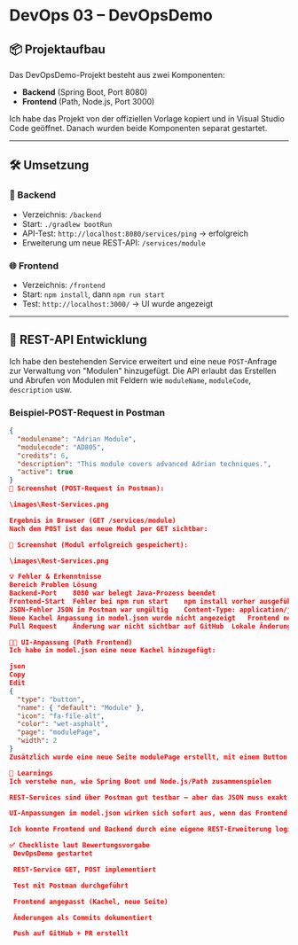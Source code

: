 # DevOps 03 – DevOpsDemo

## 📦 Projektaufbau

Das DevOpsDemo-Projekt besteht aus zwei Komponenten:

- **Backend** (Spring Boot, Port 8080)
- **Frontend** (Path, Node.js, Port 3000)

Ich habe das Projekt von der offiziellen Vorlage kopiert und in Visual Studio Code geöffnet. Danach wurden beide Komponenten separat gestartet.

---

## 🛠 Umsetzung

### 🔧 Backend

- Verzeichnis: `/backend`
- Start: `./gradlew bootRun`
- API-Test: `http://localhost:8080/services/ping` → erfolgreich
- Erweiterung um neue REST-API: `/services/module`

### 🌐 Frontend

- Verzeichnis: `/frontend`
- Start: `npm install`, dann `npm run start`
- Test: `http://localhost:3000/` → UI wurde angezeigt

---

## 🔁 REST-API Entwicklung

Ich habe den bestehenden Service erweitert und eine neue `POST`-Anfrage zur Verwaltung von "Modulen" hinzugefügt. Die API erlaubt das Erstellen und Abrufen von Modulen mit Feldern wie `moduleName`, `moduleCode`, `description` usw.

### Beispiel-POST-Request in Postman

```json
{
  "modulename": "Adrian Module",
  "modulecode": "AD805",
  "credits": 6,
  "description": "This module covers advanced Adrian techniques.",
  "active": true
}
📸 Screenshot (POST-Request in Postman):

\images\Rest-Services.png

Ergebnis in Browser (GET /services/module)
Nach dem POST ist das neue Modul per GET sichtbar:

📸 Screenshot (Modul erfolgreich gespeichert):

\images\Rest-Services.png

💡 Fehler & Erkenntnisse
Bereich	Problem	Lösung
Backend-Port	8080 war belegt	Java-Prozess beendet
Frontend-Start	Fehler bei npm run start	npm install vorher ausgeführt
JSON-Fehler	JSON im Postman war ungültig	Content-Type: application/json + Syntaxprüfung
Neue Kachel	Anpassung in model.json wurde nicht angezeigt	Frontend neu gestartet → npm run start
Pull Request	Änderung war nicht sichtbar auf GitHub	Lokale Änderungen committet & gepusht

🧑‍🎨 UI-Anpassung (Path Frontend)
Ich habe in model.json eine neue Kachel hinzugefügt:

json
Copy
Edit
{
  "type": "button",
  "name": { "default": "Module" },
  "icon": "fa-file-alt",
  "color": "wet-asphalt",
  "page": "modulePage",
  "width": 2
}
Zusätzlich wurde eine neue Seite modulePage erstellt, mit einem Button zum Anlegen eines neuen Moduls (inkl. Verlinkung zum Formular).

🧠 Learnings
Ich verstehe nun, wie Spring Boot und Node.js/Path zusammenspielen

REST-Services sind über Postman gut testbar – aber das JSON muss exakt stimmen

UI-Anpassungen im model.json wirken sich sofort aus, wenn das Frontend neu gestartet wird

Ich konnte Frontend und Backend durch eine eigene REST-Erweiterung logisch verbinden

✅ Checkliste laut Bewertungsvorgabe
 DevOpsDemo gestartet

 REST-Service GET, POST implementiert

 Test mit Postman durchgeführt

 Frontend angepasst (Kachel, neue Seite)

 Änderungen als Commits dokumentiert

 Push auf GitHub + PR erstellt